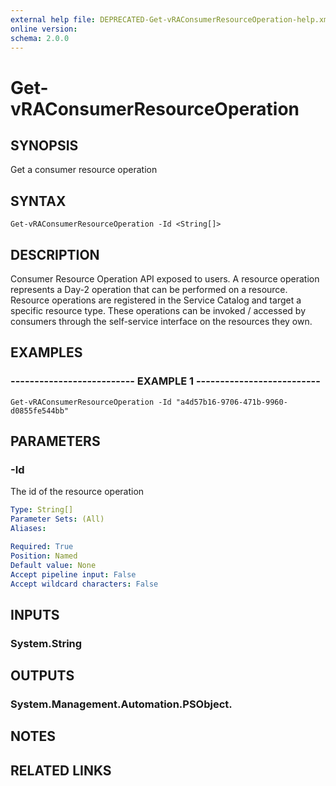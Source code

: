 ```yaml
---
external help file: DEPRECATED-Get-vRAConsumerResourceOperation-help.xml
online version: 
schema: 2.0.0
---
```


# Get-vRAConsumerResourceOperation

## SYNOPSIS
Get a consumer resource operation

## SYNTAX

```
Get-vRAConsumerResourceOperation -Id <String[]>
```

## DESCRIPTION
Consumer Resource Operation API exposed to users.
A resource operation represents a Day-2 operation that can be performed on a resource.
Resource operations are registered in the Service Catalog and target a specific resource type. 
These operations can be invoked / accessed by consumers through the self-service interface on the resources they own.

## EXAMPLES

### -------------------------- EXAMPLE 1 --------------------------
```
Get-vRAConsumerResourceOperation -Id "a4d57b16-9706-471b-9960-d0855fe544bb"
```

## PARAMETERS

### -Id
The id of the resource operation

```yaml
Type: String[]
Parameter Sets: (All)
Aliases: 

Required: True
Position: Named
Default value: None
Accept pipeline input: False
Accept wildcard characters: False
```

## INPUTS

### System.String

## OUTPUTS

### System.Management.Automation.PSObject.

## NOTES

## RELATED LINKS

